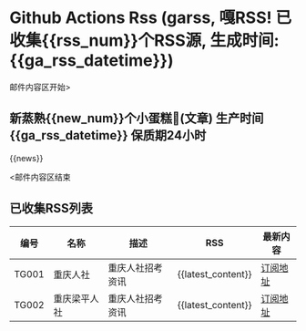 # Github Actions Rss (garss, 嘎RSS! 已收集{{rss_num}}个RSS源, 生成时间: {{ga_rss_datetime}})

邮件内容区开始>
<h2>新蒸熟{{new_num}}个小蛋糕🍰(文章) 生产时间 {{ga_rss_datetime}} 保质期24小时</h2>

{{news}}

<邮件内容区结束

## 已收集RSS列表

| 编号 | 名称 | 描述 | RSS  |  最新内容 |
| --- | --- | --- | --- |  --- |
| TG001 | 重庆人社 | 重庆人社招考资讯 | {{latest_content}}  |  [订阅地址](https://rss.xudadi.com/gov/chongqing/rlsbj/sydw/) |
| TG002 | 重庆梁平人社 | 重庆人社招考资讯 | {{latest_content}}  |  [订阅地址](https://rss.xudadi.com/gov/chongqing/rlsbj/lpzk/) |
